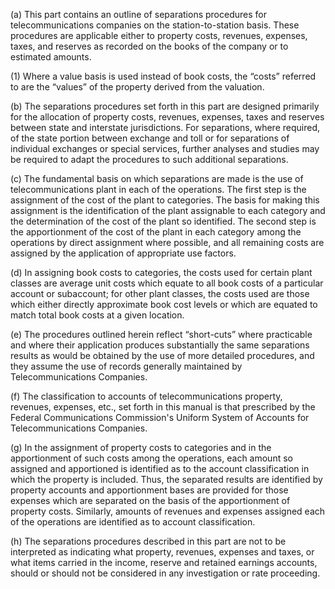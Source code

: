 (a) This part contains an outline of separations procedures for telecommunications companies on the station-to-station basis. These procedures are applicable either to property costs, revenues, expenses, taxes, and reserves as recorded on the books of the company or to estimated amounts.

(1) Where a value basis is used instead of book costs, the “costs” referred to are the “values” of the property derived from the valuation.

(b) The separations procedures set forth in this part are designed primarily for the allocation of property costs, revenues, expenses, taxes and reserves between state and interstate jurisdictions. For separations, where required, of the state portion between exchange and toll or for separations of individual exchanges or special services, further analyses and studies may be required to adapt the procedures to such additional separations.

(c) The fundamental basis on which separations are made is the use of telecommunications plant in each of the operations. The first step is the assignment of the cost of the plant to categories. The basis for making this assignment is the identification of the plant assignable to each category and the determination of the cost of the plant so identified. The second step is the apportionment of the cost of the plant in each category among the operations by direct assignment where possible, and all remaining costs are assigned by the application of appropriate use factors.

(d) In assigning book costs to categories, the costs used for certain plant classes are average unit costs which equate to all book costs of a particular account or subaccount; for other plant classes, the costs used are those which either directly approximate book cost levels or which are equated to match total book costs at a given location.

(e) The procedures outlined herein reflect “short-cuts” where practicable and where their application produces substantially the same separations results as would be obtained by the use of more detailed procedures, and they assume the use of records generally maintained by Telecommunications Companies.

(f) The classification to accounts of telecommunications property, revenues, expenses, etc., set forth in this manual is that prescribed by the Federal Communications Commission's Uniform System of Accounts for Telecommunications Companies.

(g) In the assignment of property costs to categories and in the apportionment of such costs among the operations, each amount so assigned and apportioned is identified as to the account classification in which the property is included. Thus, the separated results are identified by property accounts and apportionment bases are provided for those expenses which are separated on the basis of the apportionment of property costs. Similarly, amounts of revenues and expenses assigned each of the operations are identified as to account classification.

(h) The separations procedures described in this part are not to be interpreted as indicating what property, revenues, expenses and taxes, or what items carried in the income, reserve and retained earnings accounts, should or should not be considered in any investigation or rate proceeding.

